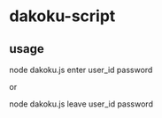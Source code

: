 # dakoku-script

## usage

node dakoku.js enter user_id password

or

node dakoku.js leave user_id password

